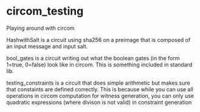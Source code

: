 # circom_testing

Playing around with circom

HashwithSalt is a circuit using sha256 on a preimage that is composed of an input message and input salt.

bool_gates is a circuit writing out what the boolean gates (in the form 1=true, 0=false) look like in circom. This is something included in standard lib.

testing_constraints is a circuit that does simple arithmetic but makes sure that constaints are defined correctly. This is because while you can use all operations in circom computation for witness generation, you can only use quadratic expressions (where divison is not valid) in constraint generation
